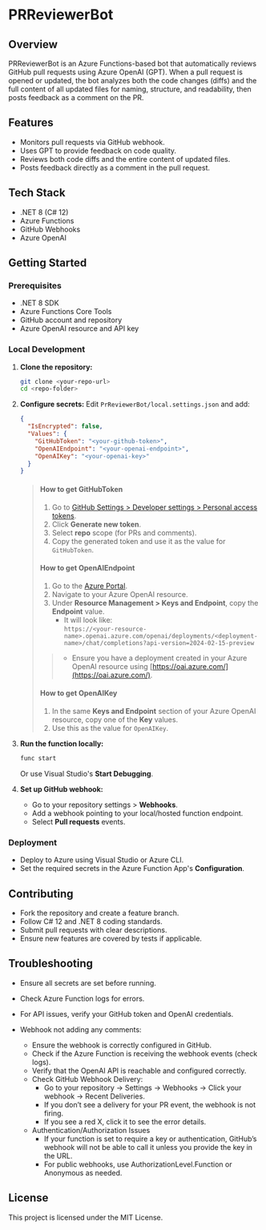 ﻿# PRReviewerBot

## Overview
PRReviewerBot is an Azure Functions-based bot that automatically reviews GitHub pull requests using Azure OpenAI (GPT). When a pull request is opened or updated, the bot analyzes both the code changes (diffs) and the full content of all updated files for naming, structure, and readability, then posts feedback as a comment on the PR.

## Features
- Monitors pull requests via GitHub webhook.
- Uses GPT to provide feedback on code quality.
- Reviews both code diffs and the entire content of updated files.
- Posts feedback directly as a comment in the pull request.

## Tech Stack
- .NET 8 (C# 12)
- Azure Functions
- GitHub Webhooks
- Azure OpenAI

## Getting Started

### Prerequisites
- .NET 8 SDK
- Azure Functions Core Tools
- GitHub account and repository
- Azure OpenAI resource and API key

### Local Development

1. **Clone the repository:**
    ```bash
    git clone <your-repo-url>
    cd <repo-folder>
    ```

2. **Configure secrets:**
    Edit `PrReviewerBot/local.settings.json` and add:
    ```json
    {
      "IsEncrypted": false,
      "Values": {
        "GitHubToken": "<your-github-token>",
        "OpenAIEndpoint": "<your-openai-endpoint>",
        "OpenAIKey": "<your-openai-key>"
      }
    }
    ```

    > #### How to get GitHubToken
    > 1. Go to [GitHub Settings > Developer settings > Personal access tokens](https://github.com/settings/tokens).
    > 2. Click **Generate new token**.
    > 3. Select **repo** scope (for PRs and comments).
    > 4. Copy the generated token and use it as the value for `GitHubToken`.
    > 
    > #### How to get OpenAIEndpoint
    > 1. Go to the [Azure Portal](https://portal.azure.com).
    > 2. Navigate to your Azure OpenAI resource.
    > 3. Under **Resource Management > Keys and Endpoint**, copy the **Endpoint** value.
    >     - It will look like:  
    >       `https://<your-resource-name>.openai.azure.com/openai/deployments/<deployment-name>/chat/completions?api-version=2024-02-15-preview`
    > > - Ensure you have a deployment created in your Azure OpenAI resource using [https://oai.azure.com/](https://oai.azure.com/).
    > 
    > #### How to get OpenAIKey
    > 1. In the same **Keys and Endpoint** section of your Azure OpenAI resource, copy one of the **Key** values.
    > 2. Use this as the value for `OpenAIKey`.

3. **Run the function locally:**
    ```bash
    func start
    ```
    Or use Visual Studio's __Start Debugging__.

4. **Set up GitHub webhook:**
    - Go to your repository settings > **Webhooks**.
    - Add a webhook pointing to your local/hosted function endpoint.
    - Select **Pull requests** events.

### Deployment

- Deploy to Azure using Visual Studio or Azure CLI.
- Set the required secrets in the Azure Function App's __Configuration__.

## Contributing

- Fork the repository and create a feature branch.
- Follow C# 12 and .NET 8 coding standards.
- Submit pull requests with clear descriptions.
- Ensure new features are covered by tests if applicable.

## Troubleshooting

- Ensure all secrets are set before running.
- Check Azure Function logs for errors.
- For API issues, verify your GitHub token and OpenAI credentials.

- Webhook not adding any comments:
  - Ensure the webhook is correctly configured in GitHub.
  - Check if the Azure Function is receiving the webhook events (check logs).
  - Verify that the OpenAI API is reachable and configured correctly.
  - Check GitHub Webhook Delivery:
    - Go to your repository → Settings → Webhooks → Click your webhook → Recent Deliveries.
    - If you don’t see a delivery for your PR event, the webhook is not firing.
    - If you see a red X, click it to see the error details.
  - Authentication/Authorization Issues
    - If your function is set to require a key or authentication, GitHub’s webhook will not be able to call it unless you provide the key in the URL.
    - For public webhooks, use AuthorizationLevel.Function or Anonymous as needed.


## License

This project is licensed under the MIT License.
